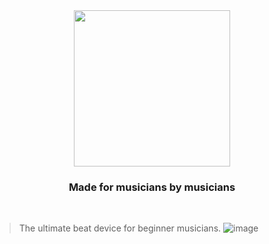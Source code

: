 <div align="center"> 
  <img width="250" src="https://github.com/cateldev/magic-sound/blob/main/magic-sound/images/magic-sound-logo.png">
  <h3> Made for musicians by musicians </h3>
  <br>
</div>

>The ultimate beat device for beginner musicians.
![image](https://user-images.githubusercontent.com/99933194/203885946-4ea89ed8-8335-4fdb-8c0c-10870288c9c4.png)
